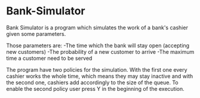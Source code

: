 # Bank-Simulator

Bank Simulator is a program which simulates the work of a bank's cashier given some parameters.

Those parameters are:
  -The time which the bank will stay open (accepting new customers)
  -The probability of a new customer to arrive
  -The maximum time a customer need to be served
  
The program have two policies for the simulation. With the first one every cashier works the whole time, which means they may
stay inactive and with the second one, cashiers add accordingly to the size of the queue. To enable the second policy user
press Y in the beginning of the execution.
